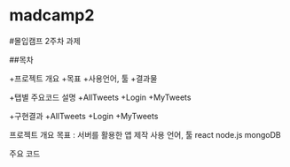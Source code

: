 # madcamp2

#몰입캠프 2주차 과제

##목차

+프로젝트 개요
+목표
+사용언어, 툴
+결과물

+탭별 주요코드 설명
+AllTweets
+Login
+MyTweets


+구현결과
+AllTweets
+Login
+MyTweets

프로젝트 개요
목표 : 서버를 활용한 앱 제작
사용 언어, 툴
react 
node.js
mongoDB

주요 코드

